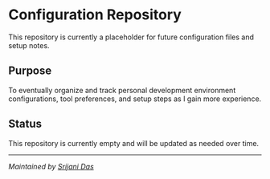 # Configuration Repository

This repository is currently a placeholder for future configuration files and setup notes.

## Purpose

To eventually organize and track personal development environment configurations, tool preferences, and setup steps as I gain more experience.

## Status

This repository is currently empty and will be updated as needed over time.

---

*Maintained by [Srijani Das](https://github.com/SrijaniDas0107)*

